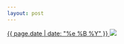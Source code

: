 ```yaml
---
layout: post
---
```


<p>
  <a href="/2">
    <time>{{ page.date | date: "%e %B %Y" }}</time>
    <img src="{{ site.assets_url }}/2.jpg">
  </a>
  
</p>
